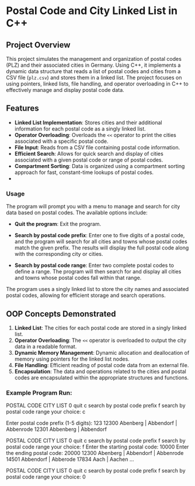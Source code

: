 # Postal Code and City Linked List in C++

## Project Overview

This project simulates the management and organization of postal codes (PLZ) and their associated cities in Germany. Using C++, it implements a dynamic data structure that reads a list of postal codes and cities from a CSV file (`plz.csv`) and stores them in a linked list. The project focuses on using pointers, linked lists, file handling, and operator overloading in C++ to effectively manage and display postal code data.

## Features

- **Linked List Implementation**: Stores cities and their additional information for each postal code as a singly linked list.
- **Operator Overloading**: Overloads the `<<` operator to print the cities associated with a specific postal code.
- **File Input**: Reads from a CSV file containing postal code information.
- **Efficient Search**: Allows for quick search and display of cities associated with a given postal code or range of postal codes.
- **Compartment Sorting**: Data is organized using a compartment sorting approach for fast, constant-time lookups of postal codes.
- 
### Usage

The program will prompt you with a menu to manage and search for city data based on postal codes. The available options include:

- **Quit the program**: Exit the program.

- **Search by postal code prefix**: Enter one to five digits of a postal code, and the program will search for all cities and towns whose postal codes match the given prefix. The results will display the full postal code along with the corresponding city or cities.

- **Search by postal code range**: Enter two complete postal codes to define a range. The program will then search for and display all cities and towns whose postal codes fall within that range.

The program uses a singly linked list to store the city names and associated postal codes, allowing for efficient storage and search operations.


## OOP Concepts Demonstrated

1. **Linked List**: The cities for each postal code are stored in a singly linked list.
2. **Operator Overloading**: The `<<` operator is overloaded to output the city data in a readable format.
3. **Dynamic Memory Management**: Dynamic allocation and deallocation of memory using pointers for the linked list nodes.
4. **File Handling**: Efficient reading of postal code data from an external file.
5. **Encapsulation**: The data and operations related to the cities and postal codes are encapsulated within the appropriate structures and functions.

### Example Program Run:

POSTAL CODE CITY LIST
0 quit c search by postal code prefix f search by postal code range
your choice: c

Enter postal code prefix (1-5 digits): 123 
12300 Abenberg | Abbendorf | Abbenrode 12301 Abbenberg | Abbendorf

POSTAL CODE CITY LIST
0 quit c search by postal code prefix f search by postal code range
your choice: f 
Enter the starting postal code: 10000 
Enter the ending postal code: 20000 
12300 Abenberg | Abbendorf | Abbenrode 14501 Abbendorf | Abberode 17834 Aach | Aachen ...

POSTAL CODE CITY LIST
0 quit c search by postal code prefix f search by postal code range
your choice: 0
